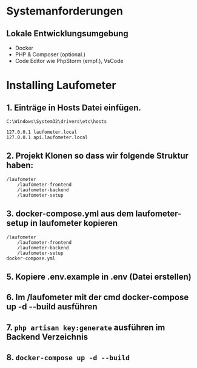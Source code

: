 # Systemanforderungen
## Lokale Entwicklungsumgebung
- Docker
- PHP & Composer (optional.)
- Code Editor wie PhpStorm (empf.), VsCode
# Installing Laufometer
## 1. Einträge in Hosts Datei einfügen.
`C:\Windows\System32\drivers\etc\hosts`
```
127.0.0.1 laufometer.local
127.0.0.1 api.laufometer.local
```
## 2. Projekt Klonen so dass wir folgende Struktur haben:
```
/laufometer
    /laufometer-frontend
    /laufometer-backend
    /laufometer-setup
```
## 3. docker-compose.yml aus dem laufometer-setup in laufometer kopieren
```
/laufometer
    /laufometer-frontend
    /laufometer-backend
    /laufometer-setup
docker-compose.yml
```
## 5. Kopiere .env.example in .env (Datei erstellen)
## 6. Im /laufometer mit der cmd docker-compose up -d --build ausführen
## 7. `php artisan key:generate` ausführen im Backend Verzeichnis
## 8. `docker-compose up -d --build`
